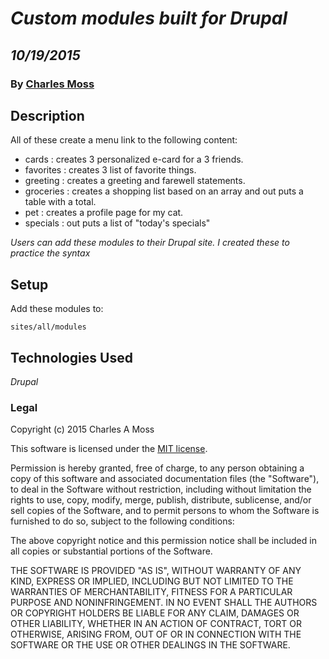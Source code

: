 # _Custom modules built for Drupal_
## _10/19/2015_
### By [Charles Moss](https://twitter.com/CharlesMoss)
## Description

All of these create a menu link to the following content: 

* cards : creates 3 personalized e-card for a 3 friends.
* favorites : creates 3 list of favorite things.
* greeting : creates a greeting and farewell statements.
* groceries : creates a shopping list based on an array and out puts a table with a total.
* pet : creates a profile page for my cat.
* specials : out puts a list of "today's specials"


_Users can add these modules to their Drupal site. I created these to practice the syntax_

## Setup

Add these modules to:

```
sites/all/modules
```


## Technologies Used
_Drupal_

### Legal
Copyright (c) 2015 Charles A Moss

This software is licensed under the [MIT license](https://en.wikipedia.org/wiki/MIT_License).

Permission is hereby granted, free of charge, to any person obtaining a copy of this software and associated documentation files (the "Software"), to deal in the Software without restriction, including without limitation the rights to use, copy, modify, merge, publish, distribute, sublicense, and/or sell copies of the Software, and to permit persons to whom the Software is furnished to do so, subject to the following conditions:

The above copyright notice and this permission notice shall be included in all copies or substantial portions of the Software.

THE SOFTWARE IS PROVIDED "AS IS", WITHOUT WARRANTY OF ANY KIND, EXPRESS OR IMPLIED, INCLUDING BUT NOT LIMITED TO THE WARRANTIES OF MERCHANTABILITY, FITNESS FOR A PARTICULAR PURPOSE AND NONINFRINGEMENT. IN NO EVENT SHALL THE AUTHORS OR COPYRIGHT HOLDERS BE LIABLE FOR ANY CLAIM, DAMAGES OR OTHER LIABILITY, WHETHER IN AN ACTION OF CONTRACT, TORT OR OTHERWISE, ARISING FROM, OUT OF OR IN CONNECTION WITH THE SOFTWARE OR THE USE OR OTHER DEALINGS IN THE SOFTWARE.
